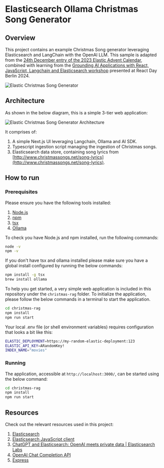 # Elasticsearch Ollama Christmas Song Generator

## Overview

This project contains an example Christmas Song generator leveraging Elasticsearch and LangChain with the OpenAI LLM. This sample is adapted from the [24th December entry of the 2023 Elastic Advent Calendar](https://discuss.elastic.co/t/dec-24th-2023-en-generating-the-ultimate-christmas-song-with-elasticsearch-and-llms/347313), combined with learning from the [Grounding AI Applications with React, JavaScript, Langchain and Elasticsearch workshop](https://github.com/carlyrichmond/grounding-rag-applications-workshop) presented at React Day Berlin 2024.

![Elastic Christmas Song Generator](./public/images/christmas-song-generator-screenshot.png)

## Architecture

As shown in the below diagram, this is a simple 3-tier web application:

![Elastic Christmas Song Generator Architecture](./public/images/song-generator-architecture.png)

It comprises of: 

1. A simple Next.js UI leveraging Langchain, Ollama and AI SDK. 
2. Typescript ingestion script managing the ingestion of Christmas songs.
3. Elasticsearch data store, containing song lyrics from [http://www.christmassongs.net/song-lyrics](http://www.christmassongs.net/song-lyrics).

## How to run

### Prerequisites

Please ensure you have the following tools installed:

1. [Node.js](https://nodejs.org/en)
2. [npm](https://www.npmjs.com/)
3. [tsx](https://www.npmjs.com/package/tsx)
4. [Ollama](https://ollama.com/)
 
To check you have Node.js and npm installed, run the following commands:

```bash
node -v
npm -v
```

If you don't have tsx and ollama installed please make sure you have a global install configured by running the below commands:

```zsh
npm install -g tsx
brew install ollama
```

To help you get started, a very simple web application is included in this repository under the `christmas-rag` folder. To initialize the application, please follow the below commands in a terminal to start the application. 

```bash
cd christmas-rag
npm install
npm run start
```

Your local .env file (or shell environment variables) requires configuration that looks a bit like this:

```zsh
ELASTIC_DEPLOYMENT=https://my-random-elastic-deployment:123
ELASTIC_API_KEY=ARandomKey!
INDEX_NAME="movies"
```

### Running

The application, accessible at `http://localhost:3000/`, can be started using the below command:

```bash
cd christmas-rag
npm install
npm run start
```

## Resources

Check out the relevant resources used in this project:

1. [Elasticsearch](https://www.elastic.co/guide/en/elasticsearch/reference/current/index.html)
2. [Elasticsearch JavaScript client](https://www.elastic.co/guide/en/elasticsearch/client/javascript-api/current/index.html)
3. [ChatGPT and Elasticsearch: OpenAI meets private data | Elasticsearch Labs](https://www.elastic.co/search-labs/chatgpt-elasticsearch-openai-meets-private-data)
4. [OpenAI Chat Completion API](https://platform.openai.com/docs/api-reference/chat/create)
5. [Express](https://expressjs.com/)
